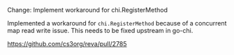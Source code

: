 Change: Implement workaround for chi.RegisterMethod

Implemented a workaround for `chi.RegisterMethod` because of a concurrent map read write issue.
This needs to be fixed upstream in go-chi.

https://github.com/cs3org/reva/pull/2785
